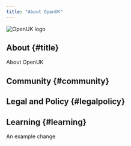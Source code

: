 ```yaml
---
title: "About OpenUK"
---
```


![OpenUK logo](/stands/mit_app_inventor/logo.png)

## About {#title}

About OpenUK

## Community {#community}


## Legal and Policy {#legalpolicy}


## Learning {#learning}

An example change

